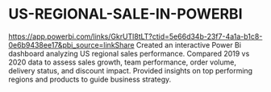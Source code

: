 # US-REGIONAL-SALE-IN-POWERBI
https://app.powerbi.com/links/GkrUTl8tLT?ctid=5e66d34b-23f7-4a1a-b1c8-0e6b9438ee17&pbi_source=linkShare
Created an interactive Power Bi dashboard analyzing US regional sales performance. Compared 2019 vs 2020 data to assess sales growth, team performance, order volume, delivery status, and discount impact. Provided insights on top performing regions and products to guide business strategy.
